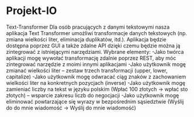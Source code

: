# Projekt-IO
Text-Transformer
Dla osób pracujących z danymi tekstowymi nasza aplikacja Text Transformer umożliwi transformacje danych tekstowych (np. zmiana wielkości liter, eliminacja duplikatów, itd.). Aplikacja będzie dostępna poprzez GUI a także zdalne API dzięki czemu będzie można ją zintegrować z istniejącymi narzędziami.
Wybrane elementy:
-Jako twórca aplikacji mogę wywołać transformację zdalnie poprzez REST, aby móc  zintegrować narzędzie z moimi innymi aplikacjami
-Jako użytkownik mogę zmianać wielkości liter – zestaw trzech transformacji (upper, lower, capitalize)
-Jako użytkownik mogę odwracać ciąg znaków z zachowaniem wielkości liter na konkretnych pozycjach (inverse)
-Jako użytkownik mogę zamieniać liczby na tekst w języku polskim (Wpłać 100 złotych -> wpłać sto złotych) – wsparcie zakresu liczb do negocjacji
-Jako użytkownik mogę eliminować powtarzające się wyrazy w bezpośrednim sąsiedztwie (Wyślij do do mnie wiadomość -> Wyślij do mnie wiadomość)
